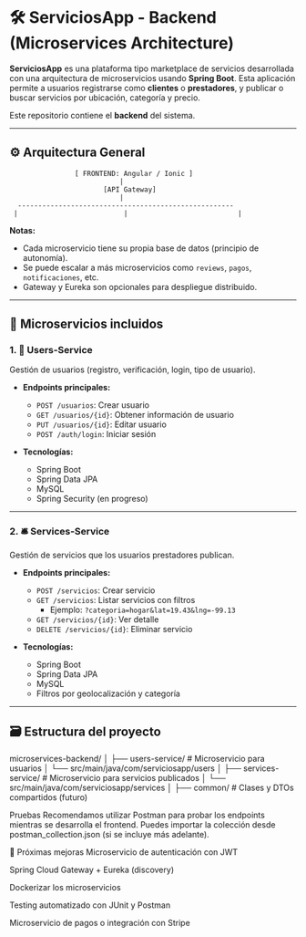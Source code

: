 # 🛠️ ServiciosApp - Backend (Microservices Architecture)

**ServiciosApp** es una plataforma tipo marketplace de servicios desarrollada con una arquitectura de microservicios usando **Spring Boot**. Esta aplicación permite a usuarios registrarse como **clientes** o **prestadores**, y publicar o buscar servicios por ubicación, categoría y precio.

Este repositorio contiene el **backend** del sistema.

---

## ⚙️ Arquitectura General

                    [ FRONTEND: Angular / Ionic ]
                               |
                           [API Gateway]
                               |
      -----------------------------------------------------
     |                          |                           |

**Notas:**
- Cada microservicio tiene su propia base de datos (principio de autonomía).
- Se puede escalar a más microservicios como `reviews`, `pagos`, `notificaciones`, etc.
- Gateway y Eureka son opcionales para despliegue distribuido.

---

## 🧱 Microservicios incluidos

### 1. 📇 Users-Service
Gestión de usuarios (registro, verificación, login, tipo de usuario).

- **Endpoints principales:**
  - `POST /usuarios`: Crear usuario
  - `GET /usuarios/{id}`: Obtener información de usuario
  - `PUT /usuarios/{id}`: Editar usuario
  - `POST /auth/login`: Iniciar sesión

- **Tecnologías:**
  - Spring Boot
  - Spring Data JPA
  - MySQL
  - Spring Security (en progreso)

---

### 2. 🛎️ Services-Service
Gestión de servicios que los usuarios prestadores publican.

- **Endpoints principales:**
  - `POST /servicios`: Crear servicio
  - `GET /servicios`: Listar servicios con filtros
    - Ejemplo: `?categoria=hogar&lat=19.43&lng=-99.13`
  - `GET /servicios/{id}`: Ver detalle
  - `DELETE /servicios/{id}`: Eliminar servicio

- **Tecnologías:**
  - Spring Boot
  - Spring Data JPA
  - MySQL
  - Filtros por geolocalización y categoría

---

## 🗃️ Estructura del proyecto
microservices-backend/
│
├── users-service/ # Microservicio para usuarios
│ └── src/main/java/com/serviciosapp/users
│
├── services-service/ # Microservicio para servicios publicados
│ └── src/main/java/com/serviciosapp/services
│
├── common/ # Clases y DTOs compartidos (futuro)

 Pruebas
Recomendamos utilizar Postman para probar los endpoints mientras se desarrolla el frontend. Puedes importar la colección desde postman_collection.json (si se incluye más adelante).

📌 Próximas mejoras
 Microservicio de autenticación con JWT

 Spring Cloud Gateway + Eureka (discovery)

 Dockerizar los microservicios

 Testing automatizado con JUnit y Postman

 Microservicio de pagos o integración con Stripe

